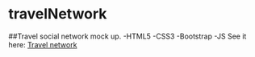 # travelNetwork
##Travel social network mock up.
-HTML5 
-CSS3 
-Bootstrap 
-JS
See it here:
 [Travel network](https://gabrieldominguezduran.github.io/travelNetwork/)



